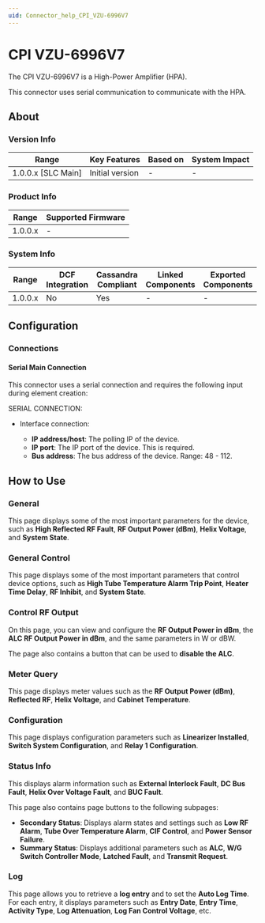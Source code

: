 ```yaml
---
uid: Connector_help_CPI_VZU-6996V7
---
```


# CPI VZU-6996V7

The CPI VZU-6996V7 is a High-Power Amplifier (HPA).

This connector uses serial communication to communicate with the HPA.

## About

### Version Info

| Range                | Key Features     | Based on     | System Impact     |
|----------------------|------------------|--------------|-------------------|
| 1.0.0.x [SLC Main]   | Initial version  | -            | -                 |

### Product Info

| Range     | Supported Firmware     |
|-----------|------------------------|
| 1.0.0.x   | -                      |

### System Info

| Range     | DCF Integration     | Cassandra Compliant     | Linked Components     | Exported Components     |
|-----------|---------------------|-------------------------|-----------------------|-------------------------|
| 1.0.0.x   | No                  | Yes                     | -                     | -                       |

## Configuration

### Connections

#### Serial Main Connection

This connector uses a serial connection and requires the following input during element creation:

SERIAL CONNECTION:

- Interface connection:

  - **IP address/host**: The polling IP of the device.
  - **IP port**: The IP port of the device. This is required.
  - **Bus address**: The bus address of the device. Range: 48 - 112.

## How to Use

### General

This page displays some of the most important parameters for the device, such as **High Reflected RF Fault**, **RF Output Power (dBm)**, **Helix Voltage**, and **System State**.

### General Control

This page displays some of the most important parameters that control device options, such as **High Tube Temperature Alarm Trip Point**, **Heater Time Delay**, **RF Inhibit**, and **System State**.

### Control RF Output

On this page, you can view and configure the **RF Output Power in dBm**, the **ALC RF Output Power in dBm**, and the same parameters in W or dBW.

The page also contains a button that can be used to **disable the ALC**.

### Meter Query

This page displays meter values such as the **RF Output Power (dBm)**, **Reflected RF**, **Helix Voltage**, and **Cabinet Temperature**.

### Configuration

This page displays configuration parameters such as **Linearizer Installed**, **Switch System Configuration**, and **Relay 1 Configuration**.

### Status Info

This displays alarm information such as **External Interlock Fault**, **DC Bus Fault**, **Helix Over Voltage Fault**, and **BUC Fault**.

This page also contains page buttons to the following subpages:

- **Secondary Status**: Displays alarm states and settings such as **Low RF Alarm**, **Tube Over Temperature Alarm**, **CIF Control**, and **Power Sensor Failure**.
- **Summary Status**: Displays additional parameters such as **ALC**, **W/G Switch Controller Mode**, **Latched Fault**, and **Transmit Request**.

### Log

This page allows you to retrieve a **log entry** and to set the **Auto Log Time**. For each entry, it displays parameters such as **Entry Date**, **Entry Time**, **Activity Type**, **Log Attenuation**, **Log Fan Control Voltage**, etc.
